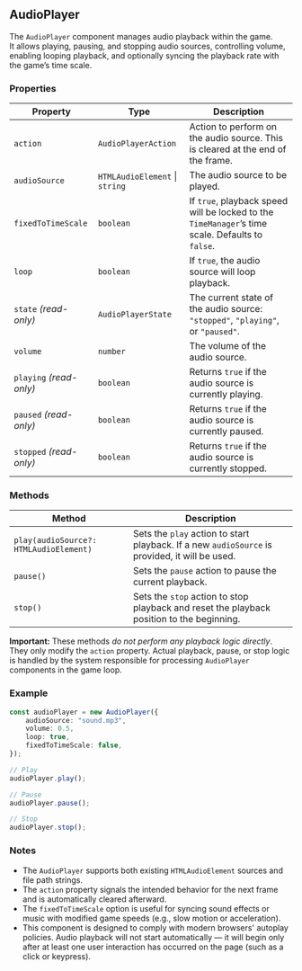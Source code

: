 ## AudioPlayer

The `AudioPlayer` component manages audio playback within the game.  
It allows playing, pausing, and stopping audio sources, controlling volume, enabling looping playback, and optionally syncing the playback rate with the game’s time scale.

### Properties

| Property                | Type                           | Description                                                                                      |
| ----------------------- | ------------------------------ | ------------------------------------------------------------------------------------------------ |
| `action`                | `AudioPlayerAction`            | Action to perform on the audio source. This is cleared at the end of the frame.                  |
| `audioSource`           | `HTMLAudioElement` \| `string` | The audio source to be played.                                                                   |
| `fixedToTimeScale`      | `boolean`                      | If `true`, playback speed will be locked to the `TimeManager`’s time scale. Defaults to `false`. |
| `loop`                  | `boolean`                      | If `true`, the audio source will loop playback.                                                  |
| `state` _(read-only)_   | `AudioPlayerState`             | The current state of the audio source: `"stopped"`, `"playing"`, or `"paused"`.                  |
| `volume`                | `number`                       | The volume of the audio source.                                                                  |
| `playing` _(read-only)_ | `boolean`                      | Returns `true` if the audio source is currently playing.                                         |
| `paused` _(read-only)_  | `boolean`                      | Returns `true` if the audio source is currently paused.                                          |
| `stopped` _(read-only)_ | `boolean`                      | Returns `true` if the audio source is currently stopped.                                         |

### Methods

| Method                                 | Description                                                                                    |
| -------------------------------------- | ---------------------------------------------------------------------------------------------- |
| `play(audioSource?: HTMLAudioElement)` | Sets the `play` action to start playback. If a new `audioSource` is provided, it will be used. |
| `pause()`                              | Sets the `pause` action to pause the current playback.                                         |
| `stop()`                               | Sets the `stop` action to stop playback and reset the playback position to the beginning.      |

**Important:** These methods _do not perform any playback logic directly_. They only modify the `action` property. Actual playback, pause, or stop logic is handled by the system responsible for processing `AudioPlayer` components in the game loop.

### Example

```typescript
const audioPlayer = new AudioPlayer({
    audioSource: "sound.mp3",
    volume: 0.5,
    loop: true,
    fixedToTimeScale: false,
});

// Play
audioPlayer.play();

// Pause
audioPlayer.pause();

// Stop
audioPlayer.stop();
```

### Notes

-   The `AudioPlayer` supports both existing `HTMLAudioElement` sources and file path strings.
-   The `action` property signals the intended behavior for the next frame and is automatically cleared afterward.
-   The `fixedToTimeScale` option is useful for syncing sound effects or music with modified game speeds (e.g., slow motion or acceleration).
-   This component is designed to comply with modern browsers' autoplay policies. Audio playback will not start automatically — it will begin only after at least one user interaction has occurred on the page (such as a click or keypress).

